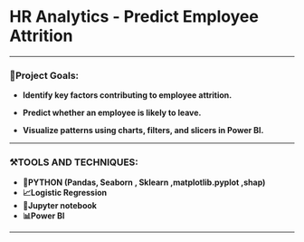 # HR Analytics - Predict Employee Attrition 
----
### 🎯Project Goals:
- **Identify key factors contributing to employee attrition.**

- **Predict whether an employee is likely to leave.**

- **Visualize patterns using charts, filters, and slicers in Power BI.**
---
### ⚒️TOOLS AND TECHNIQUES:
- **🐍PYTHON (Pandas, Seaborn , Sklearn ,matplotlib.pyplot ,shap)**
- **📈Logistic Regression**
- **📙Jupyter notebook**
- **📊Power BI**

-----
